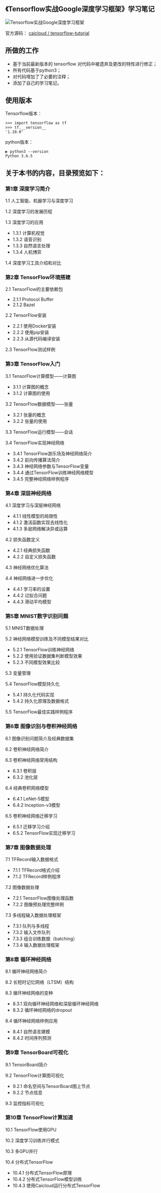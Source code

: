 ## 《Tensorflow实战Google深度学习框架》学习笔记

![Tensorflow实战Google深度学习框架](images/cover.JPEG)

官方源码： [caicloud / tensorflow-tutorial](https://github.com/caicloud/tensorflow-tutorial)

## 所做的工作

- 基于当前最新版本的 tensorflow 对代码中被遗弃及更改的特性进行修正；
- 所有代码基于python3；
- 对代码增加了了必要的注释；
- 添加了自己的学习笔记。

## 使用版本

Tensorflow版本：

```
>>> import tensorflow as tf
>>> tf.__version__
'1.10.0'
```

python版本：

```
▶ python3 --version
Python 3.6.5
```

## 关于本书的内容，目录预览如下：

### 第1章 深度学习简介 

1.1 人工智能、机器学习与深度学习 

1.2 深度学习的发展历程 

1.3 深度学习的应用 

* 1.3.1 计算机视觉 
* 1.3.2 语音识别 
* 1.3.3 自然语言处理 
* 1.3.4 人机博弈 

1.4 深度学习工具介绍和对比 

### 第2章 TensorFlow环境搭建 
2.1 TensorFlow的主要依赖包 

* 2.1.1 Protocol Buffer 
* 2.1.2 Bazel 

2.2 TensorFlow安装 

* 2.2.1 使用Docker安装 
* 2.2.2 使用pip安装 
* 2.2.3 从源代码编译安装 

2.3 TensorFlow测试样例 

### 第3章 TensorFlow入门 
3.1 TensorFlow计算模型——计算图 

- 3.1.1 计算图的概念 
- 3.1.2 计算图的使用 

3.2 TensorFlow数据模型——张量 

- 3.2.1 张量的概念 
- 3.2.2 张量的使用 

3.3 TensorFlow运行模型——会话 

3.4 TensorFlow实现神经网络 

- 3.4.1 TensorFlow游乐场及神经网络简介 
- 3.4.2 前向传播算法简介 
- 3.4.3 神经网络参数与TensorFlow变量 
- 3.4.4 通过TensorFlow训练神经网络模型 
- 3.4.5 完整神经网络样例程序 

### 第4章 深层神经网络 
4.1 深度学习与深层神经网络 

- 4.1.1 线性模型的局限性 
- 4.1.2 激活函数实现去线性化 
- 4.1.3 多层网络解决异或运算 

4.2 损失函数定义 

- 4.2.1 经典损失函数 
- 4.2.2 自定义损失函数 

4.3 神经网络优化算法 

4.4 神经网络进一步优化 

- 4.4.1 学习率的设置 
- 4.4.2 过拟合问题 
- 4.4.3 滑动平均模型 

### 第5章 MNIST数字识别问题 
5.1 MNIST数据处理 

5.2 神经网络模型训练及不同模型结果对比 

- 5.2.1 TensorFlow训练神经网络 
- 5.2.2 使用验证数据集判断模型效果 
- 5.2.3 不同模型效果比较 

5.3 变量管理 

5.4 TensorFlow模型持久化 

- 5.4.1 持久化代码实现 
- 5.4.2 持久化原理及数据格式 

5.5 TensorFlow最佳实践样例程序 

### 第6章 图像识别与卷积神经网络 
6.1 图像识别问题简介及经典数据集 

6.2 卷积神经网络简介 

6.3 卷积神经网络常用结构 

- 6.3.1 卷积层 
- 6.3.2 池化层 

6.4 经典卷积网络模型 

- 6.4.1 LeNet-5模型 
- 6.4.2 Inception-v3模型 

6.5 卷积神经网络迁移学习 

- 6.5.1 迁移学习介绍 
- 6.5.2 TensorFlow实现迁移学习 

### 第7章 图像数据处理 
7.1 TFRecord输入数据格式 

- 7.1.1 TFRecord格式介绍 
- 7.1.2 TFRecord样例程序 

7.2 图像数据处理 

- 7.2.1 TensorFlow图像处理函数 
- 7.2.2 图像预处理完整样例 

7.3 多线程输入数据处理框架 

- 7.3.1 队列与多线程 
- 7.3.2 输入文件队列 
- 7.3.3 组合训练数据（batching） 
- 7.3.4 输入数据处理框架 

### 第8章 循环神经网络 
8.1 循环神经网络简介 

8.2 长短时记忆网络（LTSM）结构 

8.3 循环神经网络的变种 

- 8.3.1 双向循环神经网络和深层循环神经网络 
- 8.3.2 循环神经网络的dropout 

8.4 循环神经网络样例应用 

- 8.4.1 自然语言建模 
- 8.4.2 时间序列预测 

### 第9章 TensorBoard可视化 
9.1 TensorBoard简介 

9.2 TensorFlow计算图可视化 

- 9.2.1 命名空间与TensorBoard图上节点 
- 9.2.2 节点信息 

9.3 监控指标可视化 

### 第10章 TensorFlow计算加速 
10.1 TensorFlow使用GPU 

10.2 深度学习训练并行模式 

10.3 多GPU并行 

10.4 分布式TensorFlow 

- 10.4.1 分布式TensorFlow原理 
- 10.4.2 分布式TensorFlow模型训练 
- 10.4.3 使用Caicloud运行分布式TensorFlow 